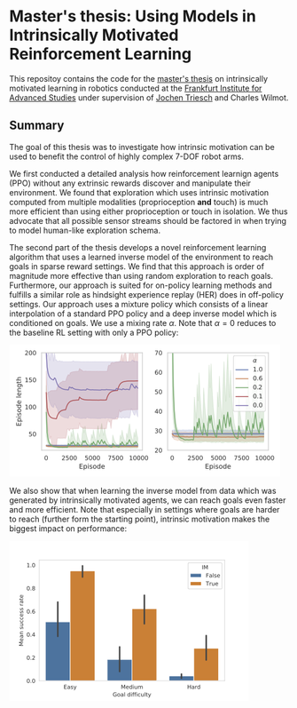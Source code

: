 # Master's thesis: Using Models in Intrinsically Motivated Reinforcement Learning
This repositoy contains the code for the [master's thesis](https://drive.google.com/file/d/1z-CzYXX3lF-L5jk5ozgvnYQmdprxqU0R/view?usp=sharing) on intrinsically motivated learning in robotics conducted at the [Frankfurt Institute for Advanced Studies](https://fias.institute/en/) under supervision of [Jochen Triesch](https://www.fias.science/en/neuroscience/research-groups/jochen-triesch/) and Charles Wilmot.
## Summary
The goal of this thesis was to investigate how intrinsic motivation can be used to benefit the control of highly complex 7-DOF robot arms. 

We first conducted a detailed analysis how reinforcement learnign agents (PPO) without any extrinsic rewards discover and manipulate their environment. We found that exploration which uses intrinsic motivation computed from multiple modalities (proprioception **and** touch) is much more efficient than using either proprioception or touch in isolation. We thus advocate that all possible sensor streams should be factored in when trying to model human-like exploration schema.

The second part of the thesis develops a novel reinforcement learning algorithm that uses a learned inverse model of the environment to reach goals in sparse reward settings. We find that this approach is order of magnitude more effective than using random exploration to reach goals. Furthermore, our approach is suited for on-policy learning methods and fulfills a similar role as hindsight experience replay (HER) does in off-policy settings. Our approach uses a mixture policy which consists of a linear interpolation of a standard PPO policy and a deep inverse model which is conditioned on goals. We use a mixing rate $\alpha$. Note that $\alpha = 0$ reduces to the baseline RL setting with only a PPO policy:

![performance](prod/alphas.png)


We also show that when learning the inverse model from data which was generated by intrinsically motivated agents, we can reach goals even faster and more efficient. Note that especially in settings where goals are harder to reach (further form the starting point), intrinsic motivation makes the biggest impact on performance:


![Im-results](prod/success_rate_im.png)


